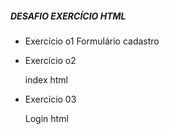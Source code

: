 ##### DESAFIO EXERCÍCIO HTML

- Exercício o1
Formulário cadastro

- Exercício o2

    index html

- Exercício 03

    Login html
